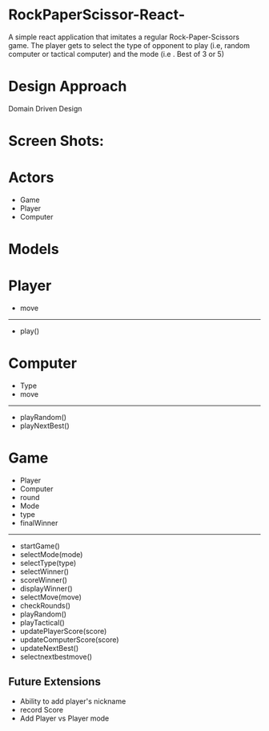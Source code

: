 # RockPaperScissor-React-
A simple react application that imitates a regular Rock-Paper-Scissors game. 
The player gets to select the type of opponent to play (i.e, random computer or tactical computer) and the mode (i.e . Best of 3 or 5)

# Design Approach
Domain Driven Design

# Screen Shots:


# Actors
- Game
- Player
- Computer

# Models

# Player
+ move
_______________
+ play()

# Computer
+ Type
+ move
________________
+ playRandom()
+ playNextBest()

# Game
+ Player
+ Computer
+ round
+ Mode
+ type
+ finalWinner

________________

+ startGame()
+ selectMode(mode)
+ selectType(type)
+ selectWinner()
+ scoreWinner()
+ displayWinner()
+ selectMove(move)
+ checkRounds()
+ playRandom()
+ playTactical()
+ updatePlayerScore(score)
+ updateComputerScore(score)
+ updateNextBest()
+ selectnextbestmove()

## Future Extensions
- Ability to add player's nickname
- record Score
- Add Player vs Player mode

